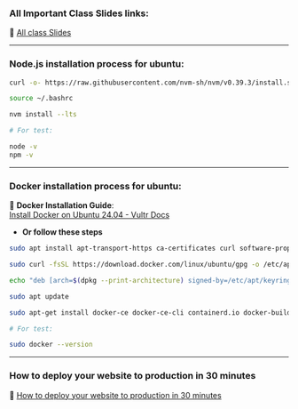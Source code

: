 ### All Important Class Slides links:

🔗 [All class Slides](https://web-dev-cohort.notion.site/IMPORTANT-LINKS-164ff7be602980689c99d982073c8e1b)

---

### Node.js installation process for ubuntu:

```sh
curl -o- https://raw.githubusercontent.com/nvm-sh/nvm/v0.39.3/install.sh | bash

source ~/.bashrc

nvm install --lts

# For test:

node -v
npm -v
```

---

### Docker installation process for ubuntu:
🔗 **Docker Installation Guide**:  
    [Install Docker on Ubuntu 24.04 - Vultr Docs](https://docs.vultr.com/how-to-install-docker-on-ubuntu-24-04)

- **Or follow these steps**

```sh
sudo apt install apt-transport-https ca-certificates curl software-properties-common -y

sudo curl -fsSL https://download.docker.com/linux/ubuntu/gpg -o /etc/apt/keyrings/docker.asc

echo "deb [arch=$(dpkg --print-architecture) signed-by=/etc/apt/keyrings/docker.asc] https://download.docker.com/linux/ubuntu $(. /etc/os-release && echo "$VERSION_CODENAME") stable" | sudo tee /etc/apt/sources.list.d/docker.list > /dev/null

sudo apt update

sudo apt-get install docker-ce docker-ce-cli containerd.io docker-buildx-plugin docker-compose-plugin

# For test:

sudo docker --version
```

---

### How to deploy your website to production in 30 minutes

🔗 [How to deploy your website to production in 30 minutes](https://www.youtube.com/watch?v=gViEtIJ1DCw)